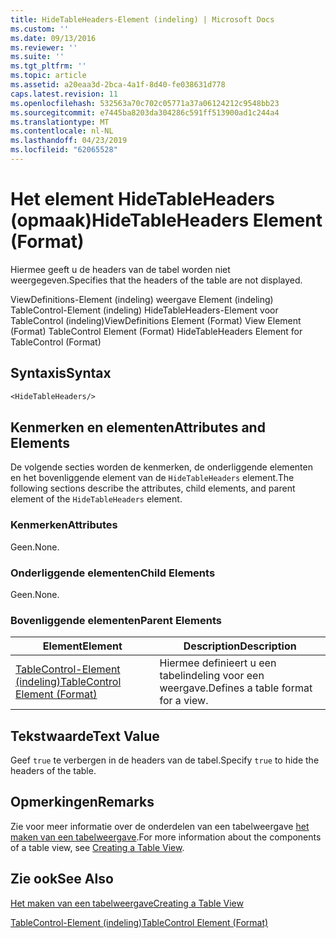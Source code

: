 ```yaml
---
title: HideTableHeaders-Element (indeling) | Microsoft Docs
ms.custom: ''
ms.date: 09/13/2016
ms.reviewer: ''
ms.suite: ''
ms.tgt_pltfrm: ''
ms.topic: article
ms.assetid: a20eaa3d-2bca-4a1f-8d40-fe038631d778
caps.latest.revision: 11
ms.openlocfilehash: 532563a70c702c05771a37a06124212c9548bb23
ms.sourcegitcommit: e7445ba8203da304286c591ff513900ad1c244a4
ms.translationtype: MT
ms.contentlocale: nl-NL
ms.lasthandoff: 04/23/2019
ms.locfileid: "62065528"
---
```

# <a name="hidetableheaders-element-format"></a><span data-ttu-id="038a3-102">Het element HideTableHeaders (opmaak)</span><span class="sxs-lookup"><span data-stu-id="038a3-102">HideTableHeaders Element (Format)</span></span>

<span data-ttu-id="038a3-103">Hiermee geeft u de headers van de tabel worden niet weergegeven.</span><span class="sxs-lookup"><span data-stu-id="038a3-103">Specifies that the headers of the table are not displayed.</span></span>

<span data-ttu-id="038a3-104">ViewDefinitions-Element (indeling) weergave Element (indeling) TableControl-Element (indeling) HideTableHeaders-Element voor TableControl (indeling)</span><span class="sxs-lookup"><span data-stu-id="038a3-104">ViewDefinitions Element (Format) View Element (Format) TableControl Element (Format) HideTableHeaders Element for TableControl (Format)</span></span>

## <a name="syntax"></a><span data-ttu-id="038a3-105">Syntaxis</span><span class="sxs-lookup"><span data-stu-id="038a3-105">Syntax</span></span>

```vb
<HideTableHeaders/>
```

## <a name="attributes-and-elements"></a><span data-ttu-id="038a3-106">Kenmerken en elementen</span><span class="sxs-lookup"><span data-stu-id="038a3-106">Attributes and Elements</span></span>

<span data-ttu-id="038a3-107">De volgende secties worden de kenmerken, de onderliggende elementen en het bovenliggende element van de `HideTableHeaders` element.</span><span class="sxs-lookup"><span data-stu-id="038a3-107">The following sections describe the attributes, child elements, and parent element of the `HideTableHeaders` element.</span></span>

### <a name="attributes"></a><span data-ttu-id="038a3-108">Kenmerken</span><span class="sxs-lookup"><span data-stu-id="038a3-108">Attributes</span></span>

<span data-ttu-id="038a3-109">Geen.</span><span class="sxs-lookup"><span data-stu-id="038a3-109">None.</span></span>

### <a name="child-elements"></a><span data-ttu-id="038a3-110">Onderliggende elementen</span><span class="sxs-lookup"><span data-stu-id="038a3-110">Child Elements</span></span>

<span data-ttu-id="038a3-111">Geen.</span><span class="sxs-lookup"><span data-stu-id="038a3-111">None.</span></span>

### <a name="parent-elements"></a><span data-ttu-id="038a3-112">Bovenliggende elementen</span><span class="sxs-lookup"><span data-stu-id="038a3-112">Parent Elements</span></span>

|<span data-ttu-id="038a3-113">Element</span><span class="sxs-lookup"><span data-stu-id="038a3-113">Element</span></span>|<span data-ttu-id="038a3-114">Description</span><span class="sxs-lookup"><span data-stu-id="038a3-114">Description</span></span>|
|-------------|-----------------|
|[<span data-ttu-id="038a3-115">TableControl-Element (indeling)</span><span class="sxs-lookup"><span data-stu-id="038a3-115">TableControl Element (Format)</span></span>](./tablecontrol-element-format.md)|<span data-ttu-id="038a3-116">Hiermee definieert u een tabelindeling voor een weergave.</span><span class="sxs-lookup"><span data-stu-id="038a3-116">Defines a table format for a view.</span></span>|

## <a name="text-value"></a><span data-ttu-id="038a3-117">Tekstwaarde</span><span class="sxs-lookup"><span data-stu-id="038a3-117">Text Value</span></span>

<span data-ttu-id="038a3-118">Geef `true` te verbergen in de headers van de tabel.</span><span class="sxs-lookup"><span data-stu-id="038a3-118">Specify `true` to hide the headers of the table.</span></span>

## <a name="remarks"></a><span data-ttu-id="038a3-119">Opmerkingen</span><span class="sxs-lookup"><span data-stu-id="038a3-119">Remarks</span></span>

<span data-ttu-id="038a3-120">Zie voor meer informatie over de onderdelen van een tabelweergave [het maken van een tabelweergave](./creating-a-table-view.md).</span><span class="sxs-lookup"><span data-stu-id="038a3-120">For more information about the components of a table view, see [Creating a Table View](./creating-a-table-view.md).</span></span>

## <a name="see-also"></a><span data-ttu-id="038a3-121">Zie ook</span><span class="sxs-lookup"><span data-stu-id="038a3-121">See Also</span></span>

[<span data-ttu-id="038a3-122">Het maken van een tabelweergave</span><span class="sxs-lookup"><span data-stu-id="038a3-122">Creating a Table View</span></span>](./creating-a-table-view.md)

[<span data-ttu-id="038a3-123">TableControl-Element (indeling)</span><span class="sxs-lookup"><span data-stu-id="038a3-123">TableControl Element (Format)</span></span>](./tablecontrol-element-format.md)
